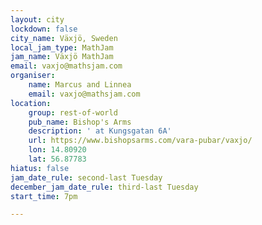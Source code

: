 ```yaml
---
layout: city
lockdown: false
city_name: Växjö, Sweden
local_jam_type: MathJam
jam_name: Växjö MathJam
email: vaxjo@mathsjam.com
organiser:
    name: Marcus and Linnea
    email: vaxjo@mathsjam.com
location:
    group: rest-of-world
    pub_name: Bishop's Arms
    description: ' at Kungsgatan 6A'
    url: https://www.bishopsarms.com/vara-pubar/vaxjo/
    lon: 14.80920
    lat: 56.87783
hiatus: false
jam_date_rule: second-last Tuesday
december_jam_date_rule: third-last Tuesday
start_time: 7pm

---
```


